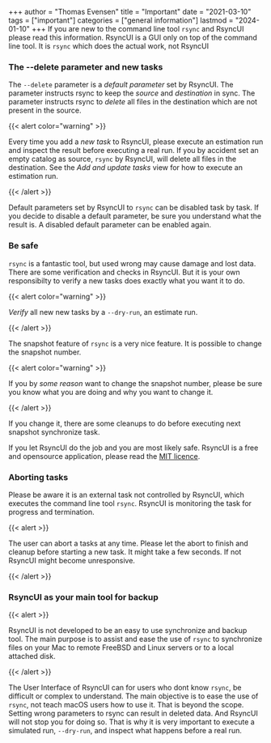 +++
author = "Thomas Evensen"
title = "Important"
date = "2021-03-10"
tags = ["important"]
categories = ["general information"]
lastmod = "2024-01-10"
+++
If you are new to the command line tool `rsync` and RsyncUI please read this information. RsyncUI is a GUI only on top of the command line tool. It is `rsync` which does the actual work, not RsyncUI

### The --delete parameter and new tasks

The `--delete` parameter is a *default parameter* set by RsyncUI. The parameter instructs rsync to keep the *source* and *destination* in sync. The parameter instructs rsync to *delete* all files in the destination which are not present in the source. 

{{< alert color="warning" >}}

Every time you add a *new task* to RsyncUI, please execute an estimation run and inspect the result before executing a real run. If you by accident set an empty catalog as source, `rsync` by RsyncUI, will delete all files in the destination. See the *Add and update tasks* view for how to execute an estimation run.

{{< /alert >}}

Default parameters set by RsyncUI to `rsync` can be disabled task by task. If you decide to disable a default parameter, be sure you understand what the result is. A disabled default parameter can be enabled again.

### Be safe

`rsync` is a fantastic tool, but used wrong may cause damage and lost data. There are some verification and checks in RsyncUI. But it is your own responsibilty to verify a new tasks does exactly what you want it to do.

{{< alert color="warning" >}}

 *Verify* all new new tasks by a `--dry-run`, an estimate run.

{{< /alert >}}

The snapshot feature of `rsync` is a very nice feature. It is possible to change the snapshot number. 

{{< alert color="warning" >}}

If you by *some reason* want to change the snapshot number, please be sure you know what you are doing and why you want to change it. 

{{< /alert >}}

If you change it, there are some cleanups to do before executing next snapshot synchronize task.

If you let RsyncUI do the job and you are most likely safe. RsyncUI is a free and opensource application, please read the [MIT licence](https://github.com/rsyncOSX/RsyncUI/blob/main/Licence.MD).

### Aborting tasks

Please be aware it is an external task not controlled by RsyncUI, which executes the command line tool `rsync`. RsyncUI is monitoring the task for progress and termination. 

{{< alert >}}

The user can abort a tasks at any time. Please let the abort to finish and cleanup before starting a new task. It might take a few seconds. If not RsyncUI might become unresponsive.

{{< /alert >}}

### RsyncUI as your main tool for backup

{{< alert >}}

RsyncUI is not developed to be an easy to use synchronize and backup tool. The main purpose is to assist and ease the use of `rsync` to synchronize files on your Mac to remote FreeBSD and Linux servers or to a local attached disk. 

{{< /alert >}}

The User Interface of RsyncUI can for users who dont know `rsync`, be difficult or complex to understand. The main objective is to ease the use of `rsync`, not teach macOS users how to use it. That is beyond the scope. Setting wrong parameters to rsync can result in deleted data. And RsyncUI will not stop you for doing so. That is why it is very important to execute a simulated run, `--dry-run`, and inspect what happens before a real run.

